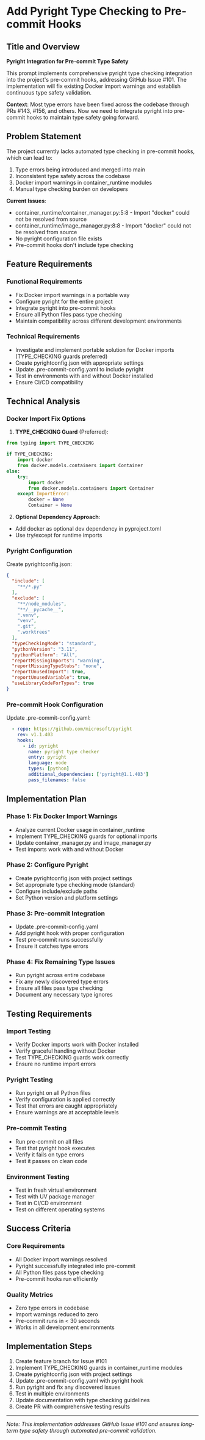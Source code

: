 # Add Pyright Type Checking to Pre-commit Hooks

## Title and Overview

**Pyright Integration for Pre-commit Type Safety**

This prompt implements comprehensive pyright type checking integration into the project's pre-commit hooks, addressing GitHub Issue #101. The implementation will fix existing Docker import warnings and establish continuous type safety validation.

**Context**: Most type errors have been fixed across the codebase through PRs #143, #156, and others. Now we need to integrate pyright into pre-commit hooks to maintain type safety going forward.

## Problem Statement

The project currently lacks automated type checking in pre-commit hooks, which can lead to:
1. Type errors being introduced and merged into main
2. Inconsistent type safety across the codebase
3. Docker import warnings in container_runtime modules
4. Manual type checking burden on developers

**Current Issues**:
- container_runtime/container_manager.py:5:8 - Import "docker" could not be resolved from source
- container_runtime/image_manager.py:8:8 - Import "docker" could not be resolved from source
- No pyright configuration file exists
- Pre-commit hooks don't include type checking

## Feature Requirements

### Functional Requirements
- Fix Docker import warnings in a portable way
- Configure pyright for the entire project
- Integrate pyright into pre-commit hooks
- Ensure all Python files pass type checking
- Maintain compatibility across different development environments

### Technical Requirements
- Investigate and implement portable solution for Docker imports (TYPE_CHECKING guards preferred)
- Create pyrightconfig.json with appropriate settings
- Update .pre-commit-config.yaml to include pyright
- Test in environments with and without Docker installed
- Ensure CI/CD compatibility

## Technical Analysis

### Docker Import Fix Options
1. **TYPE_CHECKING Guard** (Preferred):
```python
from typing import TYPE_CHECKING

if TYPE_CHECKING:
    import docker
    from docker.models.containers import Container
else:
    try:
        import docker
        from docker.models.containers import Container
    except ImportError:
        docker = None
        Container = None
```

2. **Optional Dependency Approach**:
- Add docker as optional dev dependency in pyproject.toml
- Use try/except for runtime imports

### Pyright Configuration
Create pyrightconfig.json:
```json
{
  "include": [
    "**/*.py"
  ],
  "exclude": [
    "**/node_modules",
    "**/__pycache__",
    ".venv",
    "venv",
    ".git",
    ".worktrees"
  ],
  "typeCheckingMode": "standard",
  "pythonVersion": "3.11",
  "pythonPlatform": "All",
  "reportMissingImports": "warning",
  "reportMissingTypeStubs": "none",
  "reportUnusedImport": true,
  "reportUnusedVariable": true,
  "useLibraryCodeForTypes": true
}
```

### Pre-commit Hook Configuration
Update .pre-commit-config.yaml:
```yaml
  - repo: https://github.com/microsoft/pyright
    rev: v1.1.403
    hooks:
      - id: pyright
        name: pyright type checker
        entry: pyright
        language: node
        types: [python]
        additional_dependencies: ['pyright@1.1.403']
        pass_filenames: false
```

## Implementation Plan

### Phase 1: Fix Docker Import Warnings
- Analyze current Docker usage in container_runtime
- Implement TYPE_CHECKING guards for optional imports
- Update container_manager.py and image_manager.py
- Test imports work with and without Docker

### Phase 2: Configure Pyright
- Create pyrightconfig.json with project settings
- Set appropriate type checking mode (standard)
- Configure include/exclude paths
- Set Python version and platform settings

### Phase 3: Pre-commit Integration
- Update .pre-commit-config.yaml
- Add pyright hook with proper configuration
- Test pre-commit runs successfully
- Ensure it catches type errors

### Phase 4: Fix Remaining Type Issues
- Run pyright across entire codebase
- Fix any newly discovered type errors
- Ensure all files pass type checking
- Document any necessary type ignores

## Testing Requirements

### Import Testing
- Verify Docker imports work with Docker installed
- Verify graceful handling without Docker
- Test TYPE_CHECKING guards work correctly
- Ensure no runtime import errors

### Pyright Testing
- Run pyright on all Python files
- Verify configuration is applied correctly
- Test that errors are caught appropriately
- Ensure warnings are at acceptable levels

### Pre-commit Testing
- Run pre-commit on all files
- Test that pyright hook executes
- Verify it fails on type errors
- Test it passes on clean code

### Environment Testing
- Test in fresh virtual environment
- Test with UV package manager
- Test in CI/CD environment
- Test on different operating systems

## Success Criteria

### Core Requirements
- All Docker import warnings resolved
- Pyright successfully integrated into pre-commit
- All Python files pass type checking
- Pre-commit hooks run efficiently

### Quality Metrics
- Zero type errors in codebase
- Import warnings reduced to zero
- Pre-commit runs in < 30 seconds
- Works in all development environments

## Implementation Steps

1. Create feature branch for Issue #101
2. Implement TYPE_CHECKING guards in container_runtime modules
3. Create pyrightconfig.json with project settings
4. Update .pre-commit-config.yaml with pyright hook
5. Run pyright and fix any discovered issues
6. Test in multiple environments
7. Update documentation with type checking guidelines
8. Create PR with comprehensive testing results

---

*Note: This implementation addresses GitHub Issue #101 and ensures long-term type safety through automated pre-commit validation.*

